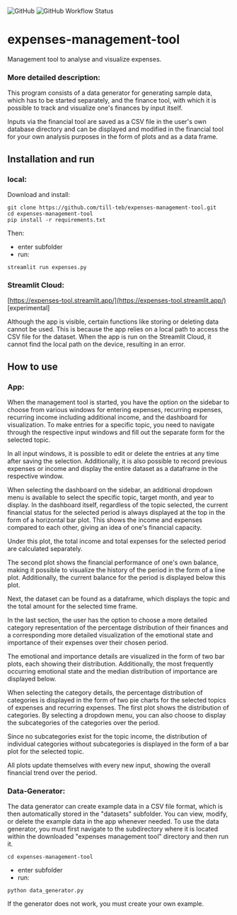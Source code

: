 ![GitHub](https://img.shields.io/github/license/till-teb/expenses-management-tool)
![GitHub Workflow Status](https://img.shields.io/github/actions/workflow/status/till-teb/expenses-management-tool/main.yml)

# expenses-management-tool
Management tool to analyse and visualize expenses.

### More detailed description:

This program consists of a data generator for generating sample data, which has to be started separately, and the finance tool, with which it is possible to track and visualize one's finances by input itself.

Inputs via the financial tool are saved as a CSV file in the user's own database directory and can be displayed and modified in the financial tool for your own analysis purposes in the form of plots and as a data frame.

## Installation and run

### local:
Download and install:   
```
git clone https://github.com/till-teb/expenses-management-tool.git  
cd expenses-management-tool  
pip install -r requirements.txt  
```

Then:  
- enter subfolder  
- run:   
```
streamlit run expenses.py  
```

### Streamlit Cloud:

[https://expenses-tool.streamlit.app/](https://expenses-tool.streamlit.app/) [experimental]  

Although the app is visible, certain functions like storing or deleting data cannot be used. This is because the app relies on a local path to access the CSV file for the dataset. When the app is run on the Streamlit Cloud, it cannot find the local path on the device, resulting in an error.

## How to use
### App:
When the management tool is started, you have the option on the sidebar to choose from various windows for entering expenses, recurring expenses, recurring income including additional income, and the dashboard for visualization. To make entries for a specific topic, you need to navigate through the respective input windows and fill out the separate form for the selected topic.

In all input windows, it is possible to edit or delete the entries at any time after saving the selection. Additionally, it is also possible to record previous expenses or income and display the entire dataset as a dataframe in the respective window.

When selecting the dashboard on the sidebar, an additional dropdown menu is available to select the specific topic, target month, and year to display. In the dashboard itself, regardless of the topic selected, the current financial status for the selected period is always displayed at the top in the form of a horizontal bar plot. This shows the income and expenses compared to each other, giving an idea of one's financial capacity.

Under this plot, the total income and total expenses for the selected period are calculated separately.

The second plot shows the financial performance of one's own balance, making it possible to visualize the history of the period in the form of a line plot. Additionally, the current balance for the period is displayed below this plot.

Next, the dataset can be found as a dataframe, which displays the topic and the total amount for the selected time frame.

In the last section, the user has the option to choose a more detailed category representation of the percentage distribution of their finances and a corresponding more detailed visualization of the emotional state and importance of their expenses over their chosen period.

The emotional and importance details are visualized in the form of two bar plots, each showing their distribution. Additionally, the most frequently occurring emotional state and the median distribution of importance are displayed below.

When selecting the category details, the percentage distribution of categories is displayed in the form of two pie charts for the selected topics of expenses and recurring expenses. The first plot shows the distribution of categories. By selecting a dropdown menu, you can also choose to display the subcategories of the categories over the period.

Since no subcategories exist for the topic income, the distribution of individual categories without subcategories is displayed in the form of a bar plot for the selected topic.

All plots update themselves with every new input, showing the overall financial trend over the period.

### Data-Generator:

The data generator can create example data in a CSV file format, which is then automatically stored in the "datasets" subfolder. You can view, modify, or delete the example data in the app whenever needed.
To use the data generator, you must first navigate to the subdirectory where it is located within the downloaded "expenses management tool" directory and then run it.

```
cd expenses-management-tool
```
- enter subfolder  
- run:   

```
python data_generator.py
```

If the generator does not work, you must create your own example.
